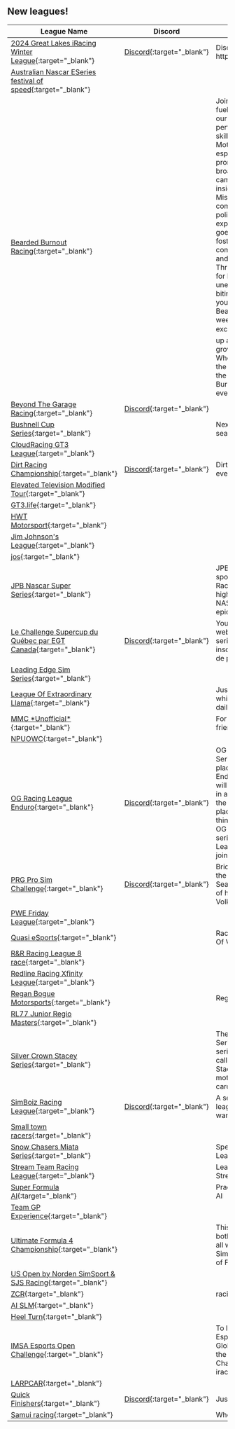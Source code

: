 ## New leagues!

| League Name | Discord | About |
|--------------------------------------------------------------------------------------------------------------------------------------------|---------------------------------------------------------------|-------------------------------------------------------------------------------------------------------------------------------------------------------------------------------------------------------------------------------------------------------------------------------------------------------------------------------------------------------------------------------------------------------------------------------------------------------------------------------------------------------------------------------------------------------------------------------------------------------------------------------------------------------------------------------------------------------------------------------------------------------------------------------------------------------------------------------------------------------------------------------------|
|[2024 Great Lakes iRacing Winter League](https://members.iracing.com/membersite/member/LeagueView.do?league=10506){:target="_blank"} |[Discord](https://discord.gg/tEwg3fCX){:target="_blank"} |Discord: https://discord\.gg/tEwg3fCX |
|[Australian Nascar ESeries festival of speed](https://members.iracing.com/membersite/member/LeagueView.do?league=10478){:target="_blank"} | | |
|[Bearded Burnout Racing](https://members.iracing.com/membersite/member/LeagueView.do?league=10472){:target="_blank"} | |Join us for adrenaline\-fueled action every week in our Rookie Level Races, the perfect starting point for all skill levels\. Led by Slow Motion, a streaming and esports expert, our league promises a professional broadcast with dynamic camera angles and insightful commentary\.   🌐 Mission:  Bearded Burnout is committed to delivering a polished virtual racing experience\. Our mission goes beyond the track, fostering a sense of community among racers and viewers alike\.   📆 Weekly Thrills:  Mark your calendars for heart\-pounding races, unexpected twists, and nail\-biting finishes\. Whether you're a racer or viewer, Bearded Burnout offers a weekly dose of racing excitement\.   🏆 Join Us:  Gear up and become a part of our growing community\. Whether you're aiming for the podium or cheering from the sidelines, Bearded Burnout welcomes everyone\. |
|[Beyond The Garage Racing](https://members.iracing.com/membersite/member/LeagueView.do?league=10505){:target="_blank"} |[Discord](https://discord.gg/beyondthegarage){:target="_blank"} | |
|[Bushnell Cup Series](https://members.iracing.com/membersite/member/LeagueView.do?league=10494){:target="_blank"} | |Next gen cars, 20 track season |
|[CloudRacing GT3 League](https://members.iracing.com/membersite/member/LeagueView.do?league=10469){:target="_blank"} | | |
|[Dirt Racing Championship](https://members.iracing.com/membersite/member/LeagueView.do?league=10508){:target="_blank"} |[Discord](https://discord.gg/Xgupqk4r7D){:target="_blank"} |Dirt league with many events \(FR/EN\) |
|[Elevated Television Modified Tour](https://members.iracing.com/membersite/member/LeagueView.do?league=10476){:target="_blank"} | | |
|[GT3\.life](https://members.iracing.com/membersite/member/LeagueView.do?league=10466){:target="_blank"} | | |
|[HWT Motorsport](https://members.iracing.com/membersite/member/LeagueView.do?league=10479){:target="_blank"} | | |
|[Jim Johnson's League](https://members.iracing.com/membersite/member/LeagueView.do?league=10507){:target="_blank"} | | |
|[jos](https://members.iracing.com/membersite/member/LeagueView.do?league=10499){:target="_blank"} | | |
|[JPB Nascar Super Series](https://members.iracing.com/membersite/member/LeagueView.do?league=10467){:target="_blank"} | |JPB Nascar Super Series sponsored by iLounge Racing and HIFI Lounge, is a high octane european NASCAR Series bring you epic ovals and great racing |
|[Le Challenge Supercup du Québec par EGT Canada](https://members.iracing.com/membersite/member/LeagueView.do?league=10487){:target="_blank"} |[Discord](https://discord.gg/egtcanada){:target="_blank"} |You need to register on website before joining this series\.  Vous devez vous inscrire sur le siteweb avant de pouvoir joindre la série\. |
|[Leading Edge Sim Series](https://members.iracing.com/membersite/member/LeagueView.do?league=10504){:target="_blank"} | | |
|[League Of Extraordinary Llama](https://members.iracing.com/membersite/member/LeagueView.do?league=10502){:target="_blank"} | |Just here to have some fun while not grinding at the daily job\. |
|[MMC \*Unofficial\*](https://members.iracing.com/membersite/member/LeagueView.do?league=10485){:target="_blank"} | |For MMC members and their friends |
|[NPUOWC](https://members.iracing.com/membersite/member/LeagueView.do?league=10493){:target="_blank"} | | |
|[OG Racing League Enduro](https://members.iracing.com/membersite/member/LeagueView.do?league=10483){:target="_blank"} |[Discord](https://discord.gg/vGwuBy5a){:target="_blank"} |OG Racing League Enduro Series, is meant to be a place for Figure 8 and Enduro style racing fans\. We will use the LMSC, SS, SLM in a duel on Figure 8's with the Oval Enduro's taking place with the SS or LMSC things can be changed up\. OG Racing League Enduro series is part of OG Racing League so feel free to come join there as well\. |
|[PRG Pro Sim Challenge](https://members.iracing.com/membersite/member/LeagueView.do?league=10484){:target="_blank"} |[Discord](https://discord.gg/vceh5aMVwj){:target="_blank"} |Bridging the gap between the virtual world and reality\. Season one brings six races of hard competition in the Volkswagen Jetta |
|[PWE Friday League](https://members.iracing.com/membersite/member/LeagueView.do?league=10470){:target="_blank"} | | |
|[Quasi eSports](https://members.iracing.com/membersite/member/LeagueView.do?league=10491){:target="_blank"} | |Racing League For A Variety Of Vehicles And Formats |
|[R&R Racing League 8 race](https://members.iracing.com/membersite/member/LeagueView.do?league=10500){:target="_blank"} | | |
|[Redline Racing Xfinity League](https://members.iracing.com/membersite/member/LeagueView.do?league=10495){:target="_blank"} | | |
|[Regan Bogue Motorsports](https://members.iracing.com/membersite/member/LeagueView.do?league=10497){:target="_blank"} | |Regan Bogue Motorsports |
|[RL77 Junior Regio Masters](https://members.iracing.com/membersite/member/LeagueView.do?league=10474){:target="_blank"} | | |
|[Silver Crown Stacey Series](https://members.iracing.com/membersite/member/LeagueView.do?league=10489){:target="_blank"} | |The Silver Crown Stacey Series is 10 week long series just for fun\. Why Is called the Silver Crown Stacey Series ? I Love my mother and i used her credit card for the league fee\. |
|[SimBoiz Racing League](https://members.iracing.com/membersite/member/LeagueView.do?league=10492){:target="_blank"} |[Discord](https://discord.gg/4ndRZhaCTN){:target="_blank"} |A semi\-casual racing league made for people who want to have fun |
|[Small town racers](https://members.iracing.com/membersite/member/LeagueView.do?league=10501){:target="_blank"} | | |
|[Snow Chasers Miata Series](https://members.iracing.com/membersite/member/LeagueView.do?league=10471){:target="_blank"} | |Spec Miata Winter Fun League |
|[Stream Team Racing League](https://members.iracing.com/membersite/member/LeagueView.do?league=10488){:target="_blank"} | |League specifically for Streamers\. |
|[Super Formula AI](https://members.iracing.com/membersite/member/LeagueView.do?league=10496){:target="_blank"} | |Practice for the SF against AI |
|[Team GP Experience](https://members.iracing.com/membersite/member/LeagueView.do?league=10468){:target="_blank"} | | |
|[Ultimate Formula 4 Championship](https://members.iracing.com/membersite/member/LeagueView.do?league=10477){:target="_blank"} | |This is a Series that runs both road course and ovals all with the Fia F4 cars\. Similar to \*\*\* with the twist of F1 style points\. |
|[US Open by Norden SimSport & SJS Racing](https://members.iracing.com/membersite/member/LeagueView.do?league=10486){:target="_blank"} | | |
|[ZCR](https://members.iracing.com/membersite/member/LeagueView.do?league=10475){:target="_blank"} | |racing |
|[AI SLM](https://members.iracing.com/membersite/member/LeagueView.do?league=10480){:target="_blank"} | | |
|[Heel Turn](https://members.iracing.com/membersite/member/LeagueView.do?league=10503){:target="_blank"} | | |
|[IMSA Esports Open Challenge](https://members.iracing.com/membersite/member/LeagueView.do?league=10481){:target="_blank"} | |To learn more about IMSA Esports, the IMSA Esports Global Championship and the IMSA Esports Open Challenge, head to iracing\.com/imsa\-esports\. |
|[LARPCAR](https://members.iracing.com/membersite/member/LeagueView.do?league=10482){:target="_blank"} | | |
|[Quick Finishers](https://members.iracing.com/membersite/member/LeagueView.do?league=10498){:target="_blank"} |[Discord](https://discord.gg/kfx8dENE){:target="_blank"} |Just having fun\! |
|[Samui racing](https://members.iracing.com/membersite/member/LeagueView.do?league=10490){:target="_blank"} | |Who is the king of island |

